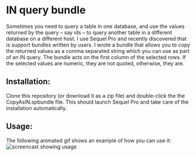 IN query bundle
===============
Sometimes you need to query a table in one database, and use the values returned by the query – say ids – to query another table in a different database on a different host. I use Sequel Pro and recently discovered that is support bundles written by users. I wrote a bundle that allows you to copy the returned values as a comma separated string which you can use as part of an IN query.  The bundle acts on the first column of the selected rows. If the selected values are numeric, they are not quoted, otherwise, they are.

Installation:
-------------
Clone this repository (or download it as a zip file) and double-click the the CopyAsIN.spbundle file. This should launch Sequel Pro and take care of the installation automatically.

Usage:
------
The following animated gif shows an example of how you can use it:
![screencast showing usage](https://raw.github.com/deepakg/sequel-pro-in-query/master/img/screencast.gif)
